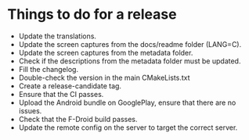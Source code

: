 # Things to do for a release
 - Update the translations.
 - Update the screen captures from the docs/readme folder (LANG=C).
 - Update the screen captures from the metadata folder.
 - Check if the descriptions from the metadata folder must be updated.
 - Fill the changelog.
 - Double-check the version in the main CMakeLists.txt
 - Create a release-candidate tag.
 - Ensure that the CI passes.
 - Upload the Android bundle on GooglePlay, ensure that there are no issues.
 - Check that the F-Droid build passes.
 - Update the remote config on the server to target the correct server.

